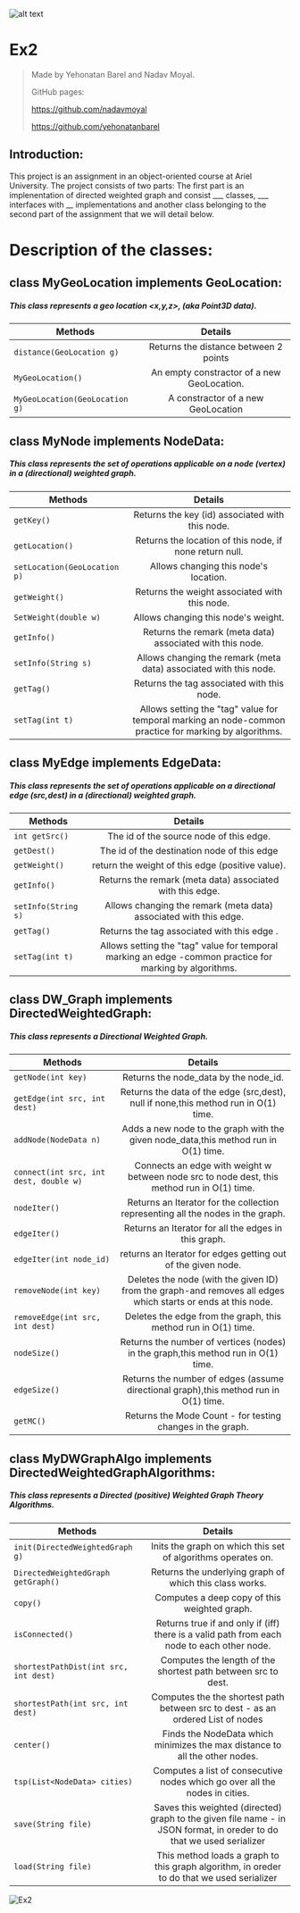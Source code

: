
![alt text](https://encrypted-tbn0.gstatic.com/images?q=tbn:ANd9GcRUC7G6cLvCjY5-Sq4vRcieUJc_O4KjwMl8NQEKDTrAElDHc2178puykOjpVgY8XRASD_M&usqp=CAU)

# Ex2
>Made by Yehonatan Barel and Nadav Moyal.
>
>GitHub pages: 
>
>https://github.com/nadavmoyal
>
>https://github.com/yehonatanbarel    

## Introduction:
This project is an assignment in an object-oriented course at Ariel University. The project consists of two parts: The first part is an implenentation of directed weighted graph and consist ___ classes, ___ interfaces with __ implementations and another class belonging to the second part of the assignment that we will detail below. 

# Description of the classes:

## class MyGeoLocation implements GeoLocation:
##### This class represents a geo location <x,y,z>, (aka Point3D data).

|          Methods                | Details                             | 
| --------------------------------|:--------------------------------------:| 
|`distance(GeoLocation g)`|Returns the distance between 2 points| 
|`MyGeoLocation()`|An empty constractor of a new GeoLocation.| 
|`MyGeoLocation(GeoLocation g)`|A constractor of a new GeoLocation|   

## class MyNode implements NodeData:
##### This class represents the set of operations applicable on a node (vertex) in a (directional) weighted graph.

|          Methods                | Details                             | 
| --------------------------------|:--------------------------------------:| 
|`getKey()`|Returns the key (id) associated with this node.| 
|`getLocation()`|Returns the location of this node, if none return null.| 
|`setLocation(GeoLocation p)`|Allows changing this node's location.|  
|`getWeight()`|Returns the weight associated with this node.| 
|`SetWeight(double w)`|Allows changing this node's weight.| 
|`getInfo()`|Returns the remark (meta data) associated with this node.| 
|`setInfo(String s)`|Allows changing the remark (meta data) associated with this node.| 
|`getTag()`|Returns the tag associated with this node.|   
|`setTag(int t)`|Allows setting the "tag" value for temporal marking an node-common practice for marking by algorithms.|


## class MyEdge implements EdgeData:
##### This class represents the set of operations applicable on a directional edge (src,dest) in a (directional) weighted graph.
                                 
|          Methods                | Details                             | 
| --------------------------------|:--------------------------------------:| 
|`int getSrc()`|The id of the source node of this edge.| 
|`getDest()`|The id of the destination node of this edge|
|`getWeight()`|return the weight of this edge (positive value).| 
|`getInfo()`|Returns the remark (meta data) associated with this edge.| 
|`setInfo(String s)`|Allows changing the remark (meta data) associated with this edge.| 
|`getTag()`|Returns the tag associated with this edge .|   
|`setTag(int t)`|Allows setting the "tag" value for temporal marking an edge -common practice for marking by algorithms.|

## class  DW_Graph implements DirectedWeightedGraph:
##### This class represents a Directional Weighted Graph.
 
|          Methods                | Details                             | 
| --------------------------------|:--------------------------------------:| 
|`getNode(int key)`|Returns the node_data by the node_id.| 
|`getEdge(int src, int dest)`|Returns the data of the edge (src,dest), null if none,this method run in O(1) time.|
|`addNode(NodeData n)`|Adds a new node to the graph with the given node_data,this method run in O(1) time.| 
|`connect(int src, int dest, double w)`|Connects an edge with weight w between node src to node dest, this method run in O(1) time.| 
|`nodeIter()`|Returns an Iterator for the collection representing all the nodes in the graph.| 
|`edgeIter()`|Returns an Iterator for all the edges in this graph.|   
|`edgeIter(int node_id)`| returns an Iterator for edges getting out of the given node.|
|`removeNode(int key)`|Deletes the node (with the given ID) from the graph-and removes all edges which starts or ends at this node.| 
|`removeEdge(int src, int dest)`|Deletes the edge from the graph, this method run in O(1) time.| 
|`nodeSize()`|Returns the number of vertices (nodes) in the graph,this method run in O(1) time.|   
|`edgeSize()`|Returns the number of edges (assume directional graph),this method run in O(1) time.|
|`getMC()`|Returns the Mode Count - for testing changes in the graph.|


## class MyDWGraphAlgo implements DirectedWeightedGraphAlgorithms:
##### This class represents a Directed (positive) Weighted Graph Theory Algorithms.
 
|          Methods                | Details                             | 
| --------------------------------|:--------------------------------------:| 
|`init(DirectedWeightedGraph g)`|Inits the graph on which this set of algorithms operates on.| 
|`DirectedWeightedGraph getGraph()`|Returns the underlying graph of which this class works.|
|`copy()`|Computes a deep copy of this weighted graph.| 
|`isConnected()`|Returns true if and only if (iff) there is a valid path from each node to each other node.| 
|`shortestPathDist(int src, int dest)`|Computes the length of the shortest path between src to dest.| 
|`shortestPath(int src, int dest)`|Computes the the shortest path between src to dest - as an ordered List of nodes|   
|`center()`|Finds the NodeData which minimizes the max distance to all the other nodes.|
|`tsp(List<NodeData> cities)`|Computes a list of consecutive nodes which go over all the nodes in cities.| 
|`save(String file)`|Saves this weighted (directed) graph to the given file name - in JSON format, in oreder to do that we used serializer| 
|`load(String file)`|This method loads a graph to this graph algorithm, in oreder to do that we used serializer|   

 ![Ex2](https://user-images.githubusercontent.com/79272744/145711788-1484c3c4-3699-41a7-9145-ee684f5d7a85.png)

